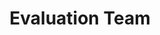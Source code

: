 ---
name: Rumana
title: Evaluation Team
tags:
  - ta11y
picture: ../../images/team/Ta11y-Cat.png
---
